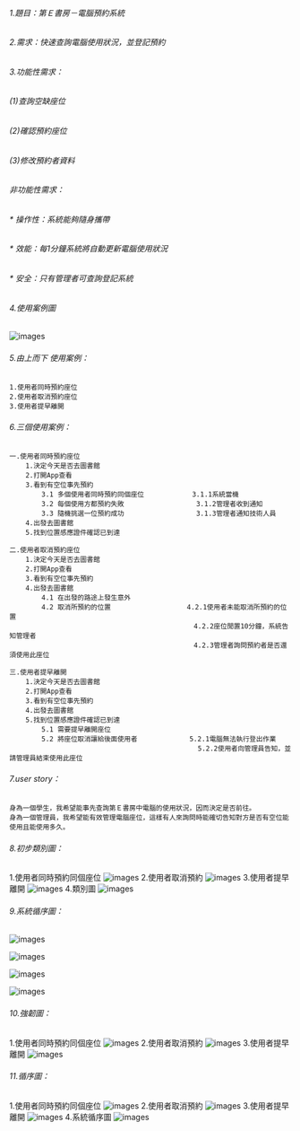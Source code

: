 ###### 1.題目：第Ｅ書房－電腦預約系統

###### 2.需求：快速查詢電腦使用狀況，並登記預約

###### 3.功能性需求：
######   (1)查詢空缺座位
######   (2)確認預約座位
######   (3)修改預約者資料

###### 非功能性需求：
###### * 操作性：系統能夠隨身攜帶
###### * 效能：每1分鐘系統將自動更新電腦使用狀況
###### * 安全：只有管理者可查詢登記系統

###### 4.使用案例圖

![images](case1.png)

###### 5.由上而下 使用案例：
    1.使用者同時預約座位
    2.使用者取消預約座位
    3.使用者提早離開


###### 6.三個使用案例：
    一.使用者同時預約座位
        1.決定今天是否去圖書館
        2.打開App查看
        3.看到有空位事先預約
            3.1 多個使用者同時預約同個座位            3.1.1系統當機
            3.2 每個使用方都預約失敗                  3.1.2管理者收到通知
            3.3 隨機挑選一位預約成功                  3.1.3管理者通知技術人員
        4.出發去圖書館
        5.找到位置感應證件確認已到達

    二.使用者取消預約座位
        1.決定今天是否去圖書館
        2.打開App查看
        3.看到有空位事先預約
        4.出發去圖書館
            4.1 在出發的路途上發生意外
            4.2 取消所預約的位置                   4.2.1使用者未能取消所預約的位置
                                                  4.2.2座位閒置10分鐘，系統告知管理者
                                                  4.2.3管理者詢問預約者是否還須使用此座位

    三.使用者提早離開
        1.決定今天是否去圖書館
        2.打開App查看
        3.看到有空位事先預約
        4.出發去圖書館
        5.找到位置感應證件確認已到達
            5.1 需要提早離開座位
            5.2 將座位取消讓給後面使用者             5.2.1電腦無法執行登出作業
                                                   5.2.2使用者向管理員告知，並請管理員結束使用此座位

###### 7.user story：

    身為一個學生，我希望能事先查詢第Ｅ書房中電腦的使用狀況，因而決定是否前往。
    身為一個管理員，我希望能有效管理電腦座位，這樣有人來詢問時能確切告知對方是否有空位能使用且能使用多久。
    
###### 8.初步類別圖：
   1.使用者同時預約同個座位
   ![images](初步類別圖同時.jpg)
   2.使用者取消預約
   ![images](初步類別圖取消.jpg)
   3.使用者提早離開
   ![images](初步類別圖提早離開.jpg)
   4.類別圖
   ![images](初步類別圖全部.jpg)
###### 9.系統循序圖：
   ![images](系統循序圖同時.jpg)
    
   ![images](系統循序圖取消.jpg)
    
   ![images](系統循序圖提早離開.jpg)
   
   ![images](系統循序圖全部.jpg)

###### 10.強韌圖：
   1.使用者同時預約同個座位
   ![images](強韌圖同時.jpg)
   2.使用者取消預約
   ![images](強韌圖取消.jpg)
   3.使用者提早離開
   ![images](強韌圖提早離開.jpg)

###### 11.循序圖：
   1.使用者同時預約同個座位
   ![images](系統循序圖同時.jpg)
   2.使用者取消預約
   ![images](系統循序圖取消.jpg)
   3.使用者提早離開
   ![images](系統循序圖提早離開.jpg)
   4.系統循序圖
   ![images](系統循序圖全部.jpg)
